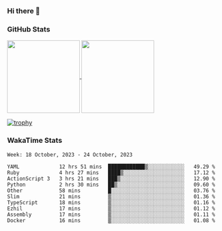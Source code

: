 ### Hi there 👋

### GitHub Stats

<a href="https://github.com/anuraghazra/github-readme-stats">
  <img align="center" height="170px" src="https://github-readme-stats.vercel.app/api/top-langs/?username=tksfjt1024&layout=compact&count_private=true&show_icons=true&show_icons=true&theme=graywhite" />
</a>
<a href="https://github.com/anuraghazra/github-readme-stats">
  <img align="center" height="170px" src="https://github-readme-stats.vercel.app/api?username=tksfjt1024&count_private=true&show_icons=true&show_icons=true&theme=graywhite" />
</a>

[![trophy](https://github-profile-trophy.vercel.app/?username=tksfjt1024)](https://github.com/ryo-ma/github-profile-trophy)

### WakaTime Stats

<!--START_SECTION:waka-->
```text
Week: 18 October, 2023 - 24 October, 2023

YAML             12 hrs 51 mins  ████████████▒░░░░░░░░░░░░   49.29 % 
Ruby             4 hrs 27 mins   ████▒░░░░░░░░░░░░░░░░░░░░   17.12 % 
ActionScript 3   3 hrs 21 mins   ███▒░░░░░░░░░░░░░░░░░░░░░   12.90 % 
Python           2 hrs 30 mins   ██▒░░░░░░░░░░░░░░░░░░░░░░   09.60 % 
Other            58 mins         █░░░░░░░░░░░░░░░░░░░░░░░░   03.76 % 
Slim             21 mins         ▒░░░░░░░░░░░░░░░░░░░░░░░░   01.36 % 
TypeScript       18 mins         ▒░░░░░░░░░░░░░░░░░░░░░░░░   01.16 % 
Ezhil            17 mins         ▒░░░░░░░░░░░░░░░░░░░░░░░░   01.12 % 
Assembly         17 mins         ▒░░░░░░░░░░░░░░░░░░░░░░░░   01.11 % 
Docker           16 mins         ▒░░░░░░░░░░░░░░░░░░░░░░░░   01.08 % 
```
<!--END_SECTION:waka-->
